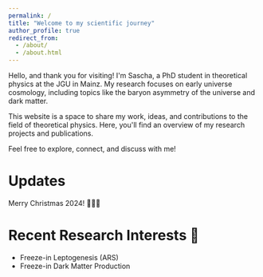 ```yaml
---
permalink: /
title: "Welcome to my scientific journey"
author_profile: true
redirect_from: 
  - /about/
  - /about.html
---
```


Hello, and thank you for visiting! I'm Sascha, a PhD student in theoretical physics at the JGU in Mainz. My research focuses on early universe cosmology, including topics like the baryon asymmetry of the universe and dark matter.

This website is a space to share my work, ideas, and contributions to the field of theoretical physics. Here, you'll find an overview of my research projects and publications.

Feel free to explore, connect, and discuss with me!

Updates
======
Merry Christmas 2024! 🎅🎄🎁

Recent Research Interests 🌟
======
* Freeze-in Leptogenesis (ARS)
* Freeze-in Dark Matter Production
